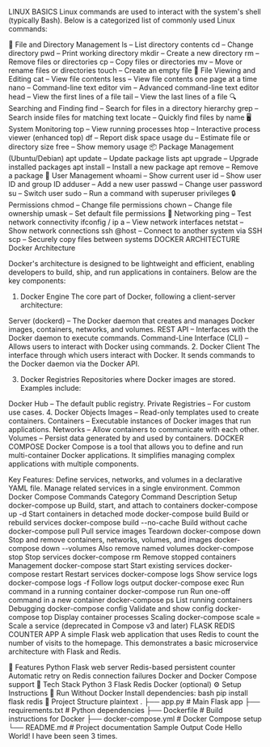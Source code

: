 LINUX BASICS
Linux commands are used to interact with the system's shell (typically Bash). Below is a categorized list of commonly used Linux commands:

🔧 File and Directory Management
ls – List directory contents
cd – Change directory
pwd – Print working directory
mkdir – Create a new directory
rm – Remove files or directories
cp – Copy files or directories
mv – Move or rename files or directories
touch – Create an empty file
📄 File Viewing and Editing
cat – View file contents
less – View file contents one page at a time
nano – Command-line text editor
vim – Advanced command-line text editor
head – View the first lines of a file
tail – View the last lines of a file
🔍 Searching and Finding
find – Search for files in a directory hierarchy
grep – Search inside files for matching text
locate – Quickly find files by name
🖥️ System Monitoring
top – View running processes
htop – Interactive process viewer (enhanced top)
df – Report disk space usage
du – Estimate file or directory size
free – Show memory usage
📦 Package Management (Ubuntu/Debian)
apt update – Update package lists
apt upgrade – Upgrade installed packages
apt install <package> – Install a new package
apt remove <package> – Remove a package
👤 User Management
whoami – Show current user
id – Show user ID and group ID
adduser <username> – Add a new user
passwd <username> – Change user password
su – Switch user
sudo – Run a command with superuser privileges
🔒 Permissions
chmod – Change file permissions
chown – Change file ownership
umask – Set default file permissions
🔗 Networking
ping <host> – Test network connectivity
ifconfig / ip a – View network interfaces
netstat – Show network connections
ssh <user>@host – Connect to another system via SSH
scp – Securely copy files between systems
DOCKER ARCHITECTURE
Docker Architecture

Docker's architecture is designed to be lightweight and efficient, enabling developers to build, ship, and run applications in containers. Below are the key components:

1. Docker Engine
The core part of Docker, following a client-server architecture:

Server (dockerd) – The Docker daemon that creates and manages Docker images, containers, networks, and volumes.
REST API – Interfaces with the Docker daemon to execute commands.
Command-Line Interface (CLI) – Allows users to interact with Docker using commands.
2. Docker Client
The interface through which users interact with Docker. It sends commands to the Docker daemon via the Docker API.

3. Docker Registries
Repositories where Docker images are stored. Examples include:

Docker Hub – The default public registry.
Private Registries – For custom use cases.
4. Docker Objects
Images – Read-only templates used to create containers.
Containers – Executable instances of Docker images that run applications.
Networks – Allow containers to communicate with each other.
Volumes – Persist data generated by and used by containers.
DOCKER COMPOSE
Docker Compose is a tool that allows you to define and run multi-container Docker applications. It simplifies managing complex applications with multiple components.

Key Features:
Define services, networks, and volumes in a declarative YAML file.
Manage related services in a single environment.
Common Docker Compose Commands
Category	Command	Description
Setup	docker-compose up	Build, start, and attach to containers
docker-compose up -d	Start containers in detached mode
docker-compose build	Build or rebuild services
docker-compose build --no-cache	Build without cache
docker-compose pull	Pull service images
Teardown	docker-compose down	Stop and remove containers, networks, volumes, and images
docker-compose down --volumes	Also remove named volumes
docker-compose stop	Stop services
docker-compose rm	Remove stopped containers
Management	docker-compose start	Start existing services
docker-compose restart	Restart services
docker-compose logs	Show service logs
docker-compose logs -f	Follow logs output
docker-compose exec <service> <command>	Run command in a running container
docker-compose run <service> <command>	Run one-off command in a new container
docker-compose ps	List running containers
Debugging	docker-compose config	Validate and show config
docker-compose top	Display container processes
Scaling	docker-compose scale <svc>=<count>	Scale a service (deprecated in Compose v3 and later)
FLASK REDIS COUNTER APP
A simple Flask web application that uses Redis to count the number of visits to the homepage. This demonstrates a basic microservice architecture with Flask and Redis.

🚀 Features
Python Flask web server
Redis-based persistent counter
Automatic retry on Redis connection failures
Docker and Docker Compose support
🧰 Tech Stack
Python 3
Flask
Redis
Docker (optional)
⚙️ Setup Instructions
🧪 Run Without Docker
Install dependencies:
bash
pip install flask redis
📂 Project Structure
plaintext
.
├── app.py                # Main Flask app
├── requirements.txt      # Python dependencies
├── Dockerfile            # Build instructions for Docker
├── docker-compose.yml    # Docker Compose setup
└── README.md             # Project documentation
Sample Output
Code
Hello World! I have been seen 3 times.









